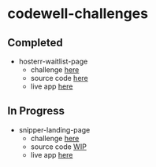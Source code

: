 # codewell-challenges

## Completed
- hosterr-waitlist-page
  - challenge [here](https://www.codewell.cc/challenges/hosterr-waitlist-page--60b3ea4c0cc72310b5a2494d)
  - source code [here](https://github.com/cNoside/codewell-challenges/tree/main/challenges/hosterr-waitlist-page)
  - live app [here](https://cnoside.github.io/hosterr-waitlist-page/)

## In Progress
- snipper-landing-page
  - challenge [here](https://www.codewell.cc/challenges/snipper-landing-page--608bbe67e0984a001540d79b)
  - source code [WIP](https://github.com/cNoside/codewell-challenges/#)
  - live app [here](https://cnoside.github.io/snipper-landing-page/)
